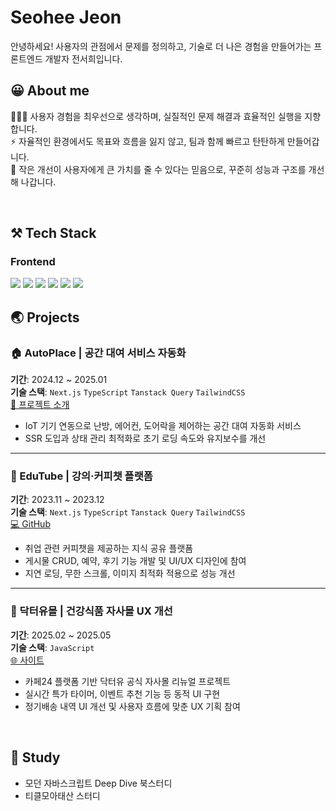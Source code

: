 <div >
<h1>Seohee Jeon</h1>
안녕하세요! 사용자의 관점에서 문제를 정의하고, 기술로 더 나은 경험을 만들어가는 프론트엔드 개발자 전서희입니다.


## 😀 About me
👩🏻‍💻 사용자 경험을 최우선으로 생각하며, 실질적인 문제 해결과 효율적인 실행을 지향합니다.  
⚡ 자율적인 환경에서도 목표와 흐름을 잃지 않고, 팀과 함께 빠르고 탄탄하게 만들어갑니다.  
🌱 작은 개선이 사용자에게 큰 가치를 줄 수 있다는 믿음으로, 꾸준히 성능과 구조를 개선해 나갑니다.

<br>


## ⚒️ Tech Stack
### Frontend
<!-- JavaScript 관련 -->
<img src="https://img.shields.io/badge/TypeScript-3178C6?style=flat-square&logo=TypeScript&logoColor=white"/>

<!-- HTML, CSS, 스타일링 -->
<img src="https://img.shields.io/badge/TailWindCSS-blue?style=flat-square&logo=TailWindCSS&logoColor=white"/> 
<img src="https://img.shields.io/badge/Sass-hotpink?style=flat-square&logo=Sass&logoColor=white"/> 
<img src="https://img.shields.io/badge/styled--components-DB7093?style=flat-square&logo=styled-components&logoColor=white"/>

<!-- React 관련 -->
<img src="https://img.shields.io/badge/React-61DAFB?style=flat-square&logo=React&logoColor=white"/> 
<img src="https://img.shields.io/badge/ReactQuery-FF4154?style=flat-square&logo=ReactQuery&logoColor=white"/>

<br>


## 🌏 Projects
### 🏠 AutoPlace | 공간 대여 서비스 자동화  
**기간**: 2024.12 ~ 2025.01  
**기술 스택**: `Next.js` `TypeScript` `Tanstack Query` `TailwindCSS`  
[🔗 프로젝트 소개](https://bside.best/projects/detail/P241205075828)  

- IoT 기기 연동으로 난방, 에어컨, 도어락을 제어하는 공간 대여 자동화 서비스 
- SSR 도입과 상태 관리 최적화로 초기 로딩 속도와 유지보수를 개선


---

### 🎥 EduTube | 강의·커피챗 플랫폼  
**기간**: 2023.11 ~ 2023.12  
**기술 스택**: `Next.js` `TypeScript` `Tanstack Query` `TailwindCSS`  
[💻 GitHub](https://github.com/FESPfinal/EDUTUBE)  

- 취업 관련 커피챗을 제공하는 지식 공유 플랫폼
- 게시물 CRUD, 예약, 후기 기능 개발 및 UI/UX 디자인에 참여  
- 지연 로딩, 무한 스크롤, 이미지 최적화 적용으로 성능 개선


---

### 🛒 닥터유몰 | 건강식품 자사몰 UX 개선  
**기간**: 2025.02 ~ 2025.05  
**기술 스택**: `JavaScript`  
[🌐 사이트](https://dryoumall.com/)  

- 카페24 플랫폼 기반 닥터유 공식 자사몰 리뉴얼 프로젝트
- 실시간 특가 타이머, 이벤트 추천 기능 등 동적 UI 구현
- 정기배송 내역 UI 개선 및 사용자 흐름에 맞춘 UX 기획 참여


<br>


## 📘 Study
- 모던 자바스크립트 Deep Dive 북스터디
- 티클모아태산 스터디
  
<!--
**SeoHee3478/SeoHee3478** is a ✨ _special_ ✨ repository because its `README.md` (this file) appears on your GitHub profile.

Here are some ideas to get you started:

- 🔭 I’m currently working on ...
- 🌱 I’m currently learning ...
- 👯 I’m looking to collaborate on ...
- 🤔 I’m looking for help with ...
- 💬 Ask me about ...
- 📫 How to reach me: ...
- 😄 Pronouns: ...
- ⚡ Fun fact: ...
-->
